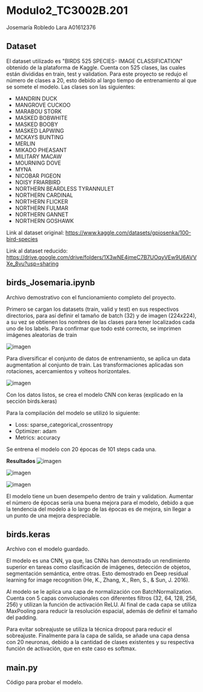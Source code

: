 # Modulo2_TC3002B.201

Josemaría Robledo Lara A01612376

## Dataset
El dataset utilizado es "BIRDS 525 SPECIES- IMAGE CLASSIFICATION" obtenido de la plataforma de Kaggle. Cuenta con 525 clases, las cuales están divididas en train, test y validation. Para este proyecto se redujo el número de clases a 20, esto debido al largo tiempo de entrenamiento al que se somete el modelo. Las clases son las siguientes:

- MANDRIN DUCK
- MANGROVE CUCKOO
- MARABOU STORK
- MASKED BOBWHITE
- MASKED BOOBY
- MASKED LAPWING
- MCKAYS BUNTING
- MERLIN
- MIKADO PHEASANT
- MILITARY MACAW
- MOURNING DOVE
- MYNA
- NICOBAR PIGEON
- NOISY FRIARBIRD
- NORTHERN BEARDLESS TYRANNULET
- NORTHERN CARDINAL
- NORTHERN FLICKER
- NORTHERN FULMAR
- NORTHERN GANNET
- NORTHERN GOSHAWK

Link al dataset original: https://www.kaggle.com/datasets/gpiosenka/100-bird-species

Link al dataset reducido: https://drive.google.com/drive/folders/1X3wNE4jmeC7B7UOqyVEw9U6AVVXe_8vu?usp=sharing

## birds_Josemaria.ipynb
Archivo demostrativo con el funcionamiento completo del proyecto.

Primero se cargan los datasets (train, valid y test) en sus respectivos directorios, para así definir el tamaño de batch (32) y de imagen (224x224), a su vez se obtienen los nombres de las clases para tener localizados cada uno de los labels. Para confirmar que todo esté correcto, se imprimen imágenes aleatorias de train

![imagen](https://github.com/A01612376/Modulo2_TC3002B.201/assets/83626334/a1b56edb-2a48-4fdc-87d7-c4e44c4707f7)


Para diversificar el conjunto de datos de entrenamiento, se aplica un data augmentation al conjunto de train. Las transformaciones aplicadas son rotaciones, acercamientos y volteos horizontales.

![imagen](https://github.com/A01612376/Modulo2_TC3002B.201/assets/83626334/337fb1ce-defd-4c4d-8591-3d951a51e8df)

Con los datos listos, se crea el modelo CNN con keras (explicado en la sección birds.keras)

Para la compilación del modelo se utilizó lo siguiente:
- Loss: sparse_categorical_crossentropy
- Optimizer: adam
- Metrics: accuracy

Se entrena el modelo con 20 épocas de 101 steps cada una.

**Resultados**
![imagen](https://github.com/A01612376/Modulo2_TC3002B.201/assets/83626334/b0f8f72d-7a2c-43b9-8690-2e994960c742)

![imagen](https://github.com/A01612376/Modulo2_TC3002B.201/assets/83626334/359e9eff-35c1-43a3-86c8-bb1b90a39b87)

![imagen](https://github.com/A01612376/Modulo2_TC3002B.201/assets/83626334/5811f283-fadc-4bc2-82ac-1a5c781a2307)

El modelo tiene un buen desempeño dentro de train y validation. Aumentar el número de épocas sería una buena mejora para el modelo, debido a que la tendencia del modelo a lo largo de las épocas es de mejora, sin llegar a un punto de una mejora despreciable.

## birds.keras
Archivo con el modelo guardado.

El modelo es una CNN, ya que, las CNNs han demostrado un rendimiento superior en tareas como clasificación de imágenes, detección de objetos, segmentación semántica, entre otras. Esto demostrado en Deep residual learning for image recognition (He, K., Zhang, X., Ren, S., & Sun, J. 2016).

Al modelo se le aplica una capa de normalización con BatchNormalization. Cuenta con 5 capas convolucionales con diferentes filtros (32, 64, 128, 256, 256) y utilizan la función de activación ReLU. Al final de cada capa se utiliza MaxPooling para reducir la resolución espacial, además de definir el tamaño del padding.

Para evitar sobreajuste se utiliza la técnica dropout para reducir el sobreajuste. Finalmente para la capa de salida, se añade una capa densa con 20 neuronas, debido a la cantidad de clases existentes y su respectiva función de activación, que en este caso es softmax.

## main.py
Código para probar el modelo.
